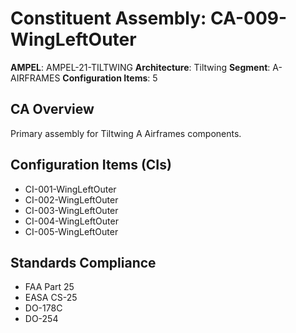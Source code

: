 # Constituent Assembly: CA-009-WingLeftOuter

**AMPEL**: AMPEL-21-TILTWING
**Architecture**: Tiltwing
**Segment**: A-AIRFRAMES
**Configuration Items**: 5

## CA Overview
Primary assembly for Tiltwing A Airframes components.

## Configuration Items (CIs)
- CI-001-WingLeftOuter
- CI-002-WingLeftOuter
- CI-003-WingLeftOuter
- CI-004-WingLeftOuter
- CI-005-WingLeftOuter

## Standards Compliance
- FAA Part 25
- EASA CS-25
- DO-178C
- DO-254
